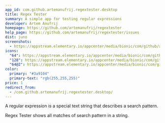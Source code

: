 ```yaml
---
app_id: com.github.artemanufrij.regextester.desktop
title: Regex Tester
summary: A simple app for testing regular expressions
developer: Artem Anufrij
homepage: https://github.com/artemanufrij/regextester
help_page: https://github.com/artemanufrij/regextester/issues
dist: juno
screenshots:
  - https://appstream.elementary.io/appcenter/media/bionic/com/github/artemanufrij.regextester.desktop/6C9062D344B389AAFC0034307EB5E1C2/screenshots/image-1_orig.png
icons:
  "64": https://appstream.elementary.io/appcenter/media/bionic/com/github/artemanufrij.regextester.desktop/6C9062D344B389AAFC0034307EB5E1C2/icons/64x64/com.github.artemanufrij.regextester_com.github.artemanufrij.regextester.png
  "128": https://appstream.elementary.io/appcenter/media/bionic/com/github/artemanufrij.regextester.desktop/6C9062D344B389AAFC0034307EB5E1C2/icons/128x128/com.github.artemanufrij.regextester_com.github.artemanufrij.regextester.png
  "64@2": https://appstream.elementary.io/appcenter/media/bionic/com/github/artemanufrij.regextester.desktop/6C9062D344B389AAFC0034307EB5E1C2/icons/64x64@2/com.github.artemanufrij.regextester_com.github.artemanufrij.regextester.png
color:
  primary: "#3a9104"
  primary-text: "rgb(255,255,255)"
price: 1
redirect_from:
  - /com.github.artemanufrij.regextester.desktop/
---
```


<p>A regular expression is a special text string that describes a search pattern.</p>
<p>Regex Tester shows all matches of search pattern in a string.</p>